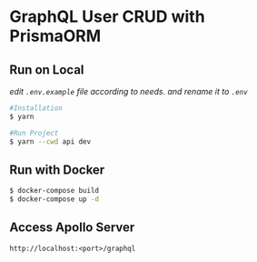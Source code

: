 # GraphQL User CRUD with PrismaORM

## Run on Local
_edit ```.env.example``` file according to needs. and rename it to ```.env```_
```bash
#Installation
$ yarn
```

```bash
#Run Project
$ yarn --cwd api dev
```
## Run with Docker
```bash
$ docker-compose build
$ docker-compose up -d
```

## Access Apollo Server
```http://localhost:<port>/graphql```
